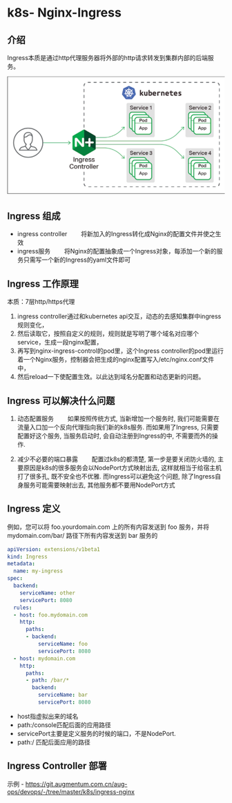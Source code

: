 # k8s- Nginx-Ingress

## 介绍

Ingress本质是通过http代理服务器将外部的http请求转发到集群内部的后端服务。

![ingress](./images/ingress-1.png)

## Ingress 组成

- ingress controller
　　将新加入的Ingress转化成Nginx的配置文件并使之生效
- ingress服务
　　将Nginx的配置抽象成一个Ingress对象，每添加一个新的服务只需写一个新的Ingress的yaml文件即可

## Ingress 工作原理

本质：7层http/https代理

1. ingress controller通过和kubernetes api交互，动态的去感知集群中ingress规则变化，
2. 然后读取它，按照自定义的规则，规则就是写明了哪个域名对应哪个service，生成一段nginx配置，
3. 再写到nginx-ingress-control的pod里，这个Ingress controller的pod里运行着一个Nginx服务，控制器会把生成的nginx配置写入/etc/nginx.conf文件中，
4. 然后reload一下使配置生效。以此达到域名分配置和动态更新的问题。

## Ingress 可以解决什么问题

1. 动态配置服务
　　如果按照传统方式, 当新增加一个服务时, 我们可能需要在流量入口加一个反向代理指向我们新的k8s服务. 而如果用了Ingress, 只需要配置好这个服务, 当服务启动时, 会自动注册到Ingress的中, 不需要而外的操作.

2. 减少不必要的端口暴露
　　配置过k8s的都清楚, 第一步是要关闭防火墙的, 主要原因是k8s的很多服务会以NodePort方式映射出去, 这样就相当于给宿主机打了很多孔, 既不安全也不优雅. 而Ingress可以避免这个问题, 除了Ingress自身服务可能需要映射出去, 其他服务都不要用NodePort方式

## Ingress 定义

 例如，您可以将 foo.yourdomain.com 上的所有内容发送到 foo 服务，并将 mydomain.com/bar/ 路径下所有内容发送到 bar 服务的

``` yaml
apiVersion: extensions/v1beta1
kind: Ingress
metadata:
  name: my-ingress
spec:
  backend:
    serviceName: other
    servicePort: 8080
  rules:
  - host: foo.mydomain.com
    http:
      paths:
      - backend:
          serviceName: foo
          servicePort: 8080
  - host: mydomain.com
    http:
      paths:
      - path: /bar/*
        backend:
          serviceName: bar
          servicePort: 8080

```

- host指虚拟出来的域名
- path:/console匹配后面的应用路径
- servicePort主要是定义服务的时候的端口，不是NodePort.
- path:/ 匹配后面应用的路径

## Ingress Controller 部署

示例 - <https://git.augmentum.com.cn/aug-ops/devops/-/tree/master/k8s/ingress-nginx>
